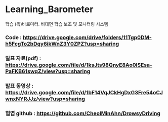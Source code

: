 # Learning_Barometer
학습 (똑)바로미터. 비대면 학습 보조 및 모니터링 시스템

### Code : https://drive.google.com/drive/folders/11Tgp0DM-h5FcgTo2bDqy6ikWnZ3Y0ZPZ?usp=sharing
### 발표 자료(pdf) : https://drive.google.com/file/d/1ksJts98QnyE8Ao0lSEsa-PaFKB61swqZ/view?usp=sharing
### 발표 동영상 : https://drive.google.com/file/d/1bF14VqJCkHgDxG3Fre54oCJwnxNYRJJz/view?usp=sharing
### 협엽 github : https://github.com/CheolMinAhn/DrowsyDriving
